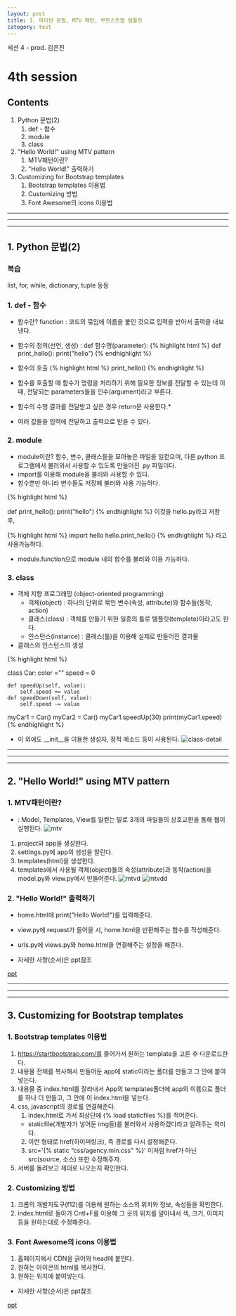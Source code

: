 ```yaml
---
layout: post
title: 1. 파이썬 문법, MTV 패턴, 부트스트랩 템플릿
category: test
---
```

세션 4 - prod. 김은진
# 4th session

## Contents

1. Python 문법(2) 
    1. def - 함수
    2. module
    3. class
2. "Hello World!" using MTV pattern
    1. MTV패턴이란?
    2. "Hello World!" 출력하기
3. Customizing for Bootstrap templates
    1. Bootstrap templates 이용법
    2. Customizing 방법
    3. Font Awesome의 icons 이용법

---
***
___


## 1. Python 문법(2)

### 복습
list, for, while, dictionary, tuple 등등

### 1. def - 함수
* 함수란? function : 코드의 묶임에 이름을 붙인 것으로 입력을 받아서 출력을 내보낸다.
* 함수의 정의(선언, 생성) : def 함수명(parameter):
{% highlight html %}
def print_hello():
    print("hello")
{% endhighlight %}

* 함수의 호출 
{% highlight html %}
print_hello()
{% endhighlight %}

* 함수를 호출할 때 함수가 명령을 처리하기 위해 필요한 정보를 전달할 수 있는데 이 때, 전달되는 parameters들을 인수(argument)라고 부른다.
* 함수의 수행 결과를 전달받고 싶은 경우 return문 사용한다.*
* 여러 값들을 입력에 전달하고 출력으로 받을 수 있다.

### 2. module
* module이란? 함수, 변수, 클래스들을 모아놓은 파일을 일컫으며, 다른 python 프로그램에서 불러와서 사용할 수 있도록 만들어진 .py 파일이다.
* import를 이용해 module을 불러와 사용할 수 있다.
* 함수뿐만 아니라 변수들도 저장해 불러와 사용 가능하다.

{% highlight html %}

def print_hello():
    print("hello")
{% endhighlight %}
이것을 hello.py라고 저장 후,

{% highlight html %}
import hello
hello.print_hello()
{% endhighlight %}
라고 사용가능하다.
* module.function으로 module 내의 함수를 불러와 이용 가능하다.

### 3. class
* 객체 지향 프로그래밍 (object-oriented programming)
    * 객체(object)
    : 하나의 단위로 묶인 변수(속성, attribute)와 함수들(동작, action)
    * 클래스(class)
    : 객체를 만들기 위한 일종의 틀로 템플릿(template)이라고도 한다.
    * 인스턴스(instance)
    : 클래스(틀)을 이용해 실제로 만들어진 결과물
* 클래스와 인스턴스의 생성

{% highlight html %}

class Car:
    color =""
    speed = 0

    def speedUp(self, value):
        self.speed += value
    def speedDown(self, value):
        self.speed -= value

myCar1 = Car()
myCar2 = Car()
myCar1.speedUp(30)
print(myCar1.speed)
{% endhighlight %}
* 이 외에도 __init__을 이용한 생성자, 정적 메소드 등이 사용된다.
![class-detail](https://user-images.githubusercontent.com/37901314/54296382-2c5cdc80-45f8-11e9-92d4-e4bf4f414508.PNG)


---
***
___


## 2. "Hello World!" using MTV pattern

### 1. MTV패턴이란?
* : Model, Templates, View를 일컫는 말로 3개의 파일들의 상호교환을 통해 웹이 실행된다.
![mtv](https://user-images.githubusercontent.com/37901314/54296869-0257ea00-45f9-11e9-9079-b4ffde7d0909.PNG)

1. project와 app을 생성한다.
2. settings.py에 app의 생성을 알린다.
3. templates(html)을 생성한다.
4. templates에서 사용될 객체(object)들의 속성(attribute)과 동작(action)을 model.py와 view.py에서 만들어준다.
![mtvd](https://user-images.githubusercontent.com/37901314/54296872-02f08080-45f9-11e9-959d-c8e49cd5e5a2.PNG)
![mtvdd](https://user-images.githubusercontent.com/37901314/54296874-02f08080-45f9-11e9-8482-bc7ce6a8b48a.PNG)

### 2. "Hello World!" 출력하기
* home.html에 print("Hello World!")를 입력해준다.
* view.py에 request가 들어올 시, home.html을 반환해주는 함수를 작성해준다.
* urls.py에 views.py와 home.html을 연결해주는 설정을 해준다.

* 자세한 사항(순서)은 ppt참조

[ppt](https://github.com/eunjin97/test/files/2962610/0328.pptx) 

---
***
___
## 3. Customizing for Bootstrap templates

### 1. Bootstrap templates 이용법
1. https://startbootstrap.com/를 들어가서 원하는 template을 고른 후 다운로드한다.
2. 내용물 전체를 복사해서 만들어둔 app에 static이라는 폴더를 만들고 그 안에 붙여 넣는다.
3. 내용물 중 index.html를 잘라내서 App의 templates폴더에 app의 이름으로 폴더를 하나 더 만들고, 그 안에 이 index.html을 넣는다.
4. css, javascript의 경로를 연결해준다. 
    1. index.html로 가서 최상단에 {% load staticfiles %}를 적어준다.
    * staticfile(개발자가 넣어둔 img들)를 불러와서 사용하겠다라고 알려주는 의미다.
    2. <link href='{% static "css/agency.min.css" %}' rel="styleshee"> 이런 형태로 href(하이퍼링크), 즉 경로를 다시 설정해준다.
    3. src='{% static “css/agency.min.css" %}'
 이처럼 href가 아닌 src(source, 소스) 또한 수정해주자.
 5. 서버를 돌려보고 제대로 나오는지 확인한다.

### 2. Customizing 방법
1. 크롬의 개발자도구(f12)를 이용해 원하는 소스의 위치와 정보, 속성들을 확인한다.
2. index.html로 돌아가 Cntl+F를 이용해 그 곳의 위치를 알아내서 색, 크기, 이미지 등을 원하는대로 수정해준다.

### 3. Font Awesome의 icons 이용법
1. 홈페이지에서 CDN을 긁어와 head에 붙인다.
2. 원하는 아이콘의 html를 복사한다.
3. 원하는 위치에 붙여넣는다.
    
* 자세한 사항(순서)은 ppt참조

[ppt](https://github.com/eunjin97/test/files/2962610/0328.pptx) 
